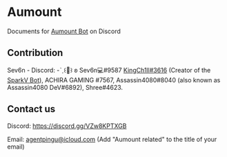 # Aumount
Documents for [Aumount Bot](http://bit.ly/3H9C5KK) on Discord

## Contribution
Sev6n - Discord: -ˋˏ꒰👑꒱ ʚ Sev6n💻#9587
[KingCh1ll#3616](https://github.com/KingCh1ll) (Creator of the [SparkV Bot](https://www.sparkv.tk/)), ACHIRA GAMING
#7567, Assassin4080#8040 (also known as Assassin4080 DeV#6892), Shree#4623.



## Contact us

Discord: https://discord.gg/VZw8KPTXGB

Email: agentpingu@icloud.com (Add "Aumount related" to the title of your email)

